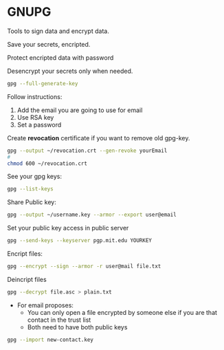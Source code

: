 # GNUPG

Tools to sign data and encrypt data. 

Save your secrets, encripted. 

Protect encripted data with password

Desencrypt your secrets only when needed. 

```sh
gpg --full-generate-key
```
Follow instructions:

1. Add the email you are going to use for email
2. Use RSA key
3. Set a password


Create **revocation** certificate if you want to remove old gpg-key.

```sh
gpg --output ~/revocation.crt --gen-revoke yourEmail
# 
chmod 600 ~/revocation.crt
```
See your gpg keys: 

```sh
gpg --list-keys
```

Share Public key: 

```sh
gpg --output ~/username.key --armor --export user@email 
```

Set your public key access in public server

```sh
gpg --send-keys --keyserver pgp.mit.edu YOURKEY
```

Encript files: 

```sh
gpg --encrypt --sign --armor -r user@mail file.txt
```

Deincript files

```sh
gpg --decrypt file.asc > plain.txt
```

- For email proposes: 
    - You can only open a file encrypted by someone else if you are that contact in the trust list
    - Both need to have both public keys

```sh
gpg --import new-contact.key
```


